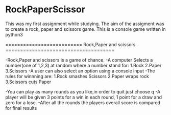 # RockPaperScissor
This was my first assignment while studying. The aim of the assigment was to create a rock, paper and scissors game.
This is a console game written in python3

========================== Rock,Paper and scissors =====================================

-Rock,Paper and scissors is a game of chance.
-A computer Selects a number(one of 1,2,3) at random where a number stand for:
   1.Rock
   2.Paper
   3.Scissors
-A user can also select an option using a console input
-The rules for winnning are:
  1.Rock smashes Scissors
  2.Paper wraps rock
  3.Scissors cuts Paper
  
-You can play as many rounds as you like,in order  to quit just choose q
-A player will be given 3 points for a win in each round, 1 point for a draw and zero for a lose.
-After all the rounds the players overall score is compared for final results
  
